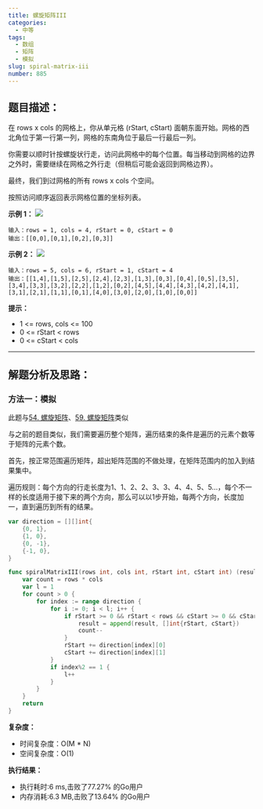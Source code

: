 ```yaml
---
title: 螺旋矩阵III
categories:
  - 中等
tags:
  - 数组
  - 矩阵
  - 模拟
slug: spiral-matrix-iii
number: 885
---
```


## 题目描述：

在 rows x cols 的网格上，你从单元格 (rStart, cStart) 面朝东面开始。网格的西北角位于第一行第一列，网格的东南角位于最后一行最后一列。

你需要以顺时针按螺旋状行走，访问此网格中的每个位置。每当移动到网格的边界之外时，需要继续在网格之外行走（但稍后可能会返回到网格边界）。

最终，我们到过网格的所有 rows x cols 个空间。

按照访问顺序返回表示网格位置的坐标列表。


**示例 1：**
![](/img/leetcode/885螺旋矩阵III/example_1.png)
```
输入：rows = 1, cols = 4, rStart = 0, cStart = 0
输出：[[0,0],[0,1],[0,2],[0,3]]
```

**示例 2：**
![](/img/leetcode/885螺旋矩阵III/example_2.png)
```
输入：rows = 5, cols = 6, rStart = 1, cStart = 4
输出：[[1,4],[1,5],[2,5],[2,4],[2,3],[1,3],[0,3],[0,4],[0,5],[3,5],[3,4],[3,3],[3,2],[2,2],[1,2],[0,2],[4,5],[4,4],[4,3],[4,2],[4,1],[3,1],[2,1],[1,1],[0,1],[4,0],[3,0],[2,0],[1,0],[0,0]]
```


**提示：**
- 1 <= rows, cols <= 100
- 0 <= rStart < rows
- 0 <= cStart < cols

---
## 解题分析及思路：


### 方法一：模拟

此题与[54. 螺旋矩阵](/leetcode/spiral-matrix)、[59. 螺旋矩阵](/leetcode/spiral-matrix-ii)类似

与之前的题目类似，我们需要遍历整个矩阵，遍历结束的条件是遍历的元素个数等于矩阵的元素个数。

首先，按正常范围遍历矩阵，超出矩阵范围的不做处理，在矩阵范围内的加入到结果集中。

遍历规则：每个方向的行走长度为1、1、2、2、3、3、4、4、5、5...，每个不一样的长度适用于接下来的两个方向，那么可以以1步开始，每两个方向，长度加一，直到遍历到所有的结果。

```go
var direction = [][]int{
	{0, 1},
	{1, 0},
	{0, -1},
	{-1, 0},
}

func spiralMatrixIII(rows int, cols int, rStart int, cStart int) (result [][]int) {
	var count = rows * cols
	var l = 1
	for count > 0 {
		for index := range direction {
			for i := 0; i < l; i++ {
				if rStart >= 0 && rStart < rows && cStart >= 0 && cStart < cols {
					result = append(result, []int{rStart, cStart})
					count--
				}
				rStart += direction[index][0]
				cStart += direction[index][1]
			}
			if index%2 == 1 {
				l++
			}
		}
	}
	return
}
```

**复杂度：**

- 时间复杂度：O(M * N)
- 空间复杂度：O(1)

**执行结果：**

- 执行耗时:6 ms,击败了77.27% 的Go用户
- 内存消耗:6.3 MB,击败了13.64% 的Go用户
